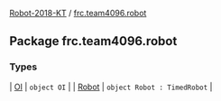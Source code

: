 [Robot-2018-KT](../index.md) / [frc.team4096.robot](./index.md)

## Package frc.team4096.robot

### Types

| [OI](-o-i/index.md) | `object OI` |
| [Robot](-robot/index.md) | `object Robot : TimedRobot` |

